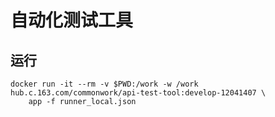 # 自动化测试工具

## 运行

```shell script
docker run -it --rm -v $PWD:/work -w /work hub.c.163.com/commonwork/api-test-tool:develop-12041407 \
    app -f runner_local.json
```


